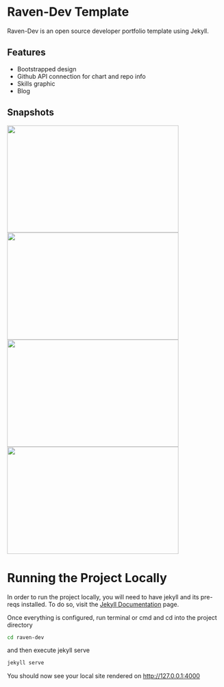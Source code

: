 # Raven-Dev Template
Raven-Dev is an open source developer portfolio template using Jekyll.
## Features
<ul>
<li>Bootstrapped design</li>
<li>Github API connection for chart and repo info</li>
<li>Skills graphic</li>
<li>Blog</li>
</ul>

## Snapshots
<a href="http://codingraven.com/img/featured_projects/raven-dev/1.png" target="_blank"><img src="http://codingraven.com/img/featured_projects/raven-dev/1.png" width="400px" height="250px"/></a>
<a href="http://codingraven.com/img/featured_projects/raven-dev/1.png" target="_blank"><img src="http://codingraven.com/img/featured_projects/raven-dev/2.png" width="400px" height="250px"/></a>
<a href="http://codingraven.com/img/featured_projects/raven-dev/1.png" target="_blank"><img src="http://codingraven.com/img/featured_projects/raven-dev/3.png" width="400px" height="250px"/></a>
<a href="http://codingraven.com/img/featured_projects/raven-dev/1.png" target="_blank"><img src="http://codingraven.com/img/featured_projects/raven-dev/4.png" width="400px" height="250px"/></a>

# Running the Project Locally
In order to run the project locally, you will need to have jekyll and its pre-reqs installed. To do so, visit the <a href="https://jekyllrb.com/docs/installation/">Jekyll Documentation</a> page.

Once everything is configured, run terminal or cmd and cd into the project directory
```bash
cd raven-dev
```

and then execute jekyll serve

```bash
jekyll serve
```

You should now see your local site rendered on <a href="http://127.0.0.1:4000">http://127.0.0.1:4000</a>
